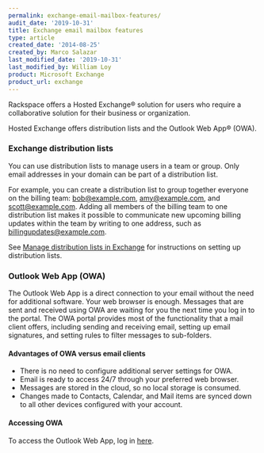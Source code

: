 ```yaml
---
permalink: exchange-email-mailbox-features/
audit_date: '2019-10-31'
title: Exchange email mailbox features
type: article
created_date: '2014-08-25'
created_by: Marco Salazar
last_modified_date: '2019-10-31'
last_modified_by: William Loy
product: Microsoft Exchange
product_url: exchange
---
```


Rackspace offers a Hosted Exchange&reg; solution for users who require a
collaborative solution for their business or organization.

Hosted Exchange offers distribution lists and the Outlook Web App&reg; (OWA).

### Exchange distribution lists

You can use distribution lists to manage users in a team or group.
Only email addresses in your domain can be part of a distribution list.

For example, you can create a distribution list to group together everyone on
the billing team: bob@example.com, amy@example.com, and
scott@example.com. Adding all members of the billing team to one distribution
list makes it possible to communicate new upcoming billing updates
within the team by writing to one address, such as billingupdates@example.com.

See [Manage distribution lists in Exchange](/support/how-to/manage-distribution-lists-in-exchange/)
for instructions on setting up distribution lists.

### Outlook Web App (OWA)

The Outlook Web App is a direct connection to your email without the
need for additional software. Your web browser is enough.
Messages that are sent and received using OWA are
waiting for you the next time you log in to the portal. The OWA portal
provides most of the functionality that a mail client offers, including
sending and receiving email, setting up email signatures, and setting
rules to filter messages to sub-folders.

#### Advantages of OWA versus email clients

- There is no need to configure additional server settings for OWA.
- Email is ready to access 24/7 through your preferred web browser.
- Messages are stored in the cloud, so no local storage is consumed.
- Changes made to Contacts, Calendar, and Mail items are synced down to
  all other devices configured with your account.

#### Accessing OWA

To access the Outlook Web App, log in [here](https://apps.rackspace.com).
